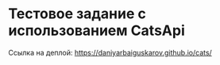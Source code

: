 # Тестовое задание с использованием CatsApi
Ссылка на деплой: https://daniyarbaiguskarov.github.io/cats/
